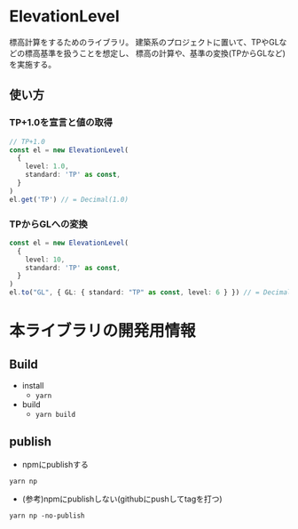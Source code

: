 # ElevationLevel

標高計算をするためのライブラリ。
建築系のプロジェクトに置いて、TPやGLなどの標高基準を扱うことを想定し、
標高の計算や、基準の変換(TPからGLなど)を実施する。

## 使い方

### TP+1.0を宣言と値の取得

```ts
// TP+1.0 
const el = new ElevationLevel(
  {
    level: 1.0,
    standard: 'TP' as const,
  }
)
el.get('TP') // = Decimal(1.0)
```

### TPからGLへの変換
```ts
const el = new ElevationLevel(
  {
    level: 10,
    standard: 'TP' as const,
  }
)
el.to("GL", { GL: { standard: "TP" as const, level: 6 } }) // = Decimal(4.0)
```

# 本ライブラリの開発用情報

## Build

- install
  - `yarn`
- build
  - `yarn build`

## publish

- npmにpublishする
```
yarn np
```

- (参考)npmにpublishしない(githubにpushしてtagを打つ)
```
yarn np -no-publish
```


